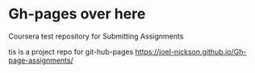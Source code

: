 # Gh-pages over here
Coursera test repository for Submitting Assignments

tis is a project repo for git-hub-pages
https://joel-nickson.github.io/Gh-page-assignments/
